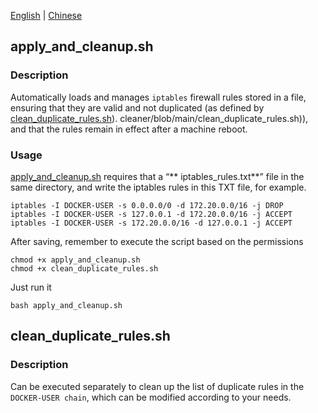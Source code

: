 [English](README.md) | [Chinese](README.zh.md)

## apply_and_cleanup.sh 

### Description

Automatically loads and manages `iptables` firewall rules stored in a file, ensuring that they are valid and not duplicated (as defined by [clean_duplicate_rules.sh](https://github.com/Catchabox/iptables-rule-reboot-)). cleaner/blob/main/clean_duplicate_rules.sh)), and that the rules remain in effect after a machine reboot.

### Usage

[apply_and_cleanup.sh](https://github.com/Catchabox/iptables-rule-reboot-cleaner/blob/main/apply_and_cleanup.sh) requires that a “** iptables_rules.txt**” file in the same directory, and write the iptables rules in this TXT file, for example.

```
iptables -I DOCKER-USER -s 0.0.0.0/0 -d 172.20.0.0/16 -j DROP
iptables -I DOCKER-USER -s 127.0.0.1 -d 172.20.0.0/16 -j ACCEPT
iptables -I DOCKER-USER -s 172.20.0.0/16 -d 127.0.0.1 -j ACCEPT
```

After saving, remember to execute the script based on the permissions

``````
chmod +x apply_and_cleanup.sh
chmod +x clean_duplicate_rules.sh
``````

Just run it

``````
bash apply_and_cleanup.sh
``````

## clean_duplicate_rules.sh

### Description

Can be executed separately to clean up the list of duplicate rules in the `DOCKER-USER chain`, which can be modified according to your needs.

